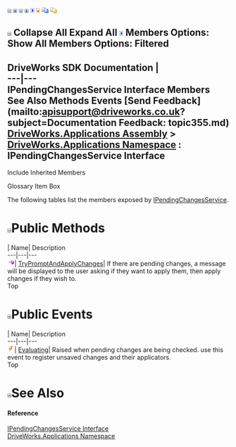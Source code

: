 ![](dotnetimages/collapse.gif) ![](dotnetimages/expand.gif) ![](dotnetimages/collapse.gif) ![](dotnetimages/expand.gif) ![](dotnetimages/drpdown.gif) ![](dotnetimages/drpdown_orange.gif) ![](dotnetimages/copycode.gif) ![](dotnetimages/copycodeHighlight.gif)

![](dotnetimages/collapse.gif) Collapse All Expand All ![](dotnetimages/drpdown.gif) Members Options: Show All  Members Options: Filtered   
---  
DriveWorks SDK Documentation  |   
---|---  
IPendingChangesService Interface Members   
See Also Methods Events [Send Feedback](mailto:apisupport@driveworks.co.uk?subject=Documentation Feedback: topic355.md)  
[DriveWorks.Applications Assembly](topic13.md) > [DriveWorks.Applications Namespace](topic16.md) : IPendingChangesService Interface  
---  
  
Include Inherited Members    


Glossary Item Box

The following tables list the members exposed by [IPendingChangesService](topic355.md).

# ![](dotnetimages/collapse.gif)Public Methods

| Name| Description  
---|---|---  
![ Method](dotnetimages/Method.gif)| [TryPromptAndApplyChanges](topic360.md)| If there are pending changes, a message will be displayed to the user asking if they want to apply them, then apply changes if they wish to.   
Top

# ![](dotnetimages/collapse.gif)Public Events

| Name| Description  
---|---|---  
![ Event](dotnetimages/Event.gif)| [Evaluating](topic361.md)| Raised when pending changes are being checked. use this event to register unsaved changes and their applicators.   
Top

# ![](dotnetimages/collapse.gif)See Also

#### Reference

[IPendingChangesService Interface](topic355.md)   
[DriveWorks.Applications Namespace](topic16.md)


